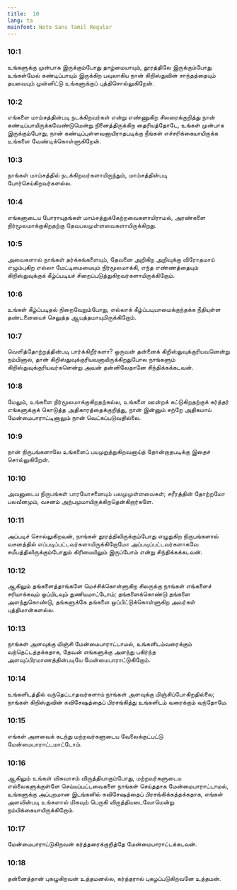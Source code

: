 ```yaml
---
title:  10
lang: ta
mainfont: Noto Sans Tamil Regular
---
```


###  10:1

உங்களுக்கு முன்பாக இருக்கும்போது தாழ்மையாயும், தூரத்திலே இருக்கும்போது உங்கள்மேல் கண்டிப்பாயும் இருக்கிற பவுலாகிய நான் கிறிஸ்துவின் சாந்தத்தையும் தயவையும் முன்னிட்டு உங்களுக்குப் புத்திசொல்லுகிறேன்.

###  10:2

எங்களை மாம்சத்தின்படி நடக்கிறவர்கள் என்று எண்ணுகிற சிலரைக்குறித்து நான் கண்டிப்பாயிருக்கவேண்டுமென்று நினைத்திருக்கிற தைரியத்தோடே, உங்கள் முன்பாக இருக்கும்போது, நான் கண்டிப்புள்ளவனாயிராதபடிக்கு நீங்கள் எச்சரிக்கையாயிருக்க உங்களை வேண்டிக்கொள்ளுகிறேன்.

###  10:3

நாங்கள் மாம்சத்தில் நடக்கிறவர்களாயிருந்தும், மாம்சத்தின்படி போர்செய்கிறவர்களல்ல.

###  10:4

எங்களுடைய போராயுதங்கள் மாம்சத்துக்கேற்றவைகளாயிராமல், அரண்களை நிர்மூலமாக்குகிறதற்கு தேவபலமுள்ளவைகளாயிருக்கிறது.

###  10:5

அவைகளால் நாங்கள் தர்க்கங்களையும், தேவனை அறிகிற அறிவுக்கு விரோதமாய் எழும்புகிற எல்லா மேட்டிமையையும் நிர்மூலமாக்கி, எந்த எண்ணத்தையும் கிறிஸ்துவுக்குக் கீழ்ப்படியச் சிறைப்படுத்துகிறவர்களாயிருக்கிறோம்.

###  10:6

உங்கள் கீழ்ப்படிதல் நிறைவேறும்போது, எல்லாக் கீழ்ப்படியாமைக்குந்தக்க நீதியுள்ள தண்டனையைச் செலுத்த ஆயத்தமாயுமிருக்கிறோம்.

###  10:7

வெளித்தோற்றத்தின்படி பார்க்கிறீர்களா? ஒருவன் தன்னைக் கிறிஸ்துவுக்குரியவனென்று நம்பினால், தான் கிறிஸ்துவுக்குரியவனாயிருக்கிறதுபோல நாங்களும் கிறிஸ்துவுக்குரியவர்களென்று அவன் தன்னிலேதானே சிந்திக்கக்கடவன்.

###  10:8

மேலும், உங்களை நிர்மூலமாக்குகிறதற்கல்ல, உங்களை ஊன்றக் கட்டுகிறதற்குக் கர்த்தர் எங்களுக்குக் கொடுத்த அதிகாரத்தைக்குறித்து, நான் இன்னும் சற்றே அதிகமாய் மேன்மைபாராட்டினாலும் நான் வெட்கப்படுவதில்லை.

###  10:9

நான் நிருபங்களாலே உங்களைப் பயமுறுத்துகிறவனாய்த் தோன்றாதபடிக்கு இதைச் சொல்லுகிறேன்.

###  10:10

அவனுடைய நிருபங்கள் பாரயோசனையும் பலமுமுள்ளவைகள்; சரீரத்தின் தோற்றமோ பலவீனமும், வசனம் அற்பமுமாயிருக்கிறதென்கிறார்களே.

###  10:11

அப்படிச் சொல்லுகிறவன், நாங்கள் தூரத்திலிருக்கும்போது எழுதுகிற நிருபங்களால் வசனத்தில் எப்படிப்பட்டவர்களாயிருக்கிறோமோ அப்படிப்பட்டவர்களாகவே சமீபத்திலிருக்கும்போதும் கிரியையிலும் இருப்போம் என்று சிந்திக்கக்கடவன்.

###  10:12

ஆகிலும் தங்களைத்தாங்களே மெச்சிக்கொள்ளுகிற சிலருக்கு நாங்கள் எங்களைச் சரியாக்கவும் ஒப்பிடவும் துணியமாட்டோம்; தங்களைக்கொண்டு தங்களை அளந்துகொண்டு, தங்களுக்கே தங்களை ஒப்பிட்டுக்கொள்ளுகிற அவர்கள் புத்திமான்களல்ல.

###  10:13

நாங்கள் அளவுக்கு மிஞ்சி மேன்மைபாராட்டாமல், உங்களிடம்வரைக்கும் வந்தெட்டத்தக்கதாக, தேவன் எங்களுக்கு அளந்து பகிர்ந்த அளவுப்பிரமாணத்தின்படியே மேன்மைபாராட்டுகிறோம்.

###  10:14

உங்களிடத்தில் வந்தெட்டாதவர்களாய் நாங்கள் அளவுக்கு மிஞ்சிப்போகிறதில்லை; நாங்கள் கிறிஸ்துவின் சுவிசேஷத்தைப் பிரசங்கித்து உங்களிடம் வரைக்கும் வந்தோமே.

###  10:15

எங்கள் அளவைக் கடந்து மற்றவர்களுடைய வேலைக்குட்பட்டு மேன்மைபாராட்டமாட்டோம்.

###  10:16

ஆகிலும் உங்கள் விசுவாசம் விருத்தியாகும்போது, மற்றவர்களுடைய எல்லைகளுக்குள்ளே செய்யப்பட்டவைகளை நாங்கள் செய்ததாக மேன்மைபாராட்டாமல், உங்களுக்கு அப்புறமான இடங்களில் சுவிசேஷத்தைப் பிரசங்கிக்கத்தக்கதாக, எங்கள் அளவின்படி உங்களால் மிகவும் பெருகி விருத்தியடைவோமென்று நம்பிக்கையாயிருக்கிறோம்.

###  10:17

மேன்மைபாராட்டுகிறவன் கர்த்தரைக்குறித்தே மேன்மைபாராட்டக்கடவன்.

###  10:18

தன்னைத்தான் புகழுகிறவன் உத்தமனல்ல, கர்த்தரால் புகழப்படுகிறவனே உத்தமன்.


